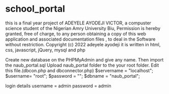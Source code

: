# school_portal
this is a final year project of ADEYELE AYODEJI VICTOR, a compuster science student of the Nigerian Amry University Biu, Permission is hereby granted, free of charge, to any person obtaining a copy of this web application and associated documentation files , to deal
in the Software without restriction.
Copyright (c) 2022 adeyele ayodeji
it is written in html, css, javascript, jQuery, mysql and php


Create new database on the PHPMyAdmin and give any name. Then import the naub_portal.sql
Upload naub_portal folder to the your root folder.
Edit this file.(dbcon.php and dbconnector.php)
$servername = "localhost";
$username= "root";
$password = "";
$dbname = "naub_portal";

login details
username = admin
password = admin
